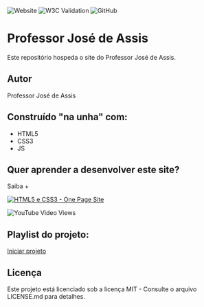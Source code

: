 ![Website](https://img.shields.io/website?url=https%3A%2F%2Fjoseassis.com.br%2F)
![W3C Validation](https://img.shields.io/w3c-validation/html?targetUrl=https%3A%2F%2Fjoseassis.com.br%2F)
![GitHub](https://img.shields.io/github/license/professorjosedeassis/joseassis)
# Professor José de Assis
Este repositório hospeda o site do Professor José de Assis.
## Autor
Professor José de Assis
## Construído "na unha" com:
* HTML5
* CSS3
* JS
## Quer aprender a desenvolver este site?
Saiba +

[![HTML5 e CSS3 - One Page Site](https://img.youtube.com/vi/bS720dGvAn8/0.jpg)](https://youtu.be/bS720dGvAn8 "Assistir no YouTube")

![YouTube Video Views](https://img.shields.io/youtube/views/bS720dGvAn8?style=social)
## Playlist do projeto:
[Iniciar projeto](https://www.youtube.com/playlist?list=PLbEOwbQR9lqySIIlPJ-Qwo4f4HSuXVeWk)
## Licença
Este projeto está licenciado sob a licença MIT - Consulte o arquivo LICENSE.md para detalhes.
